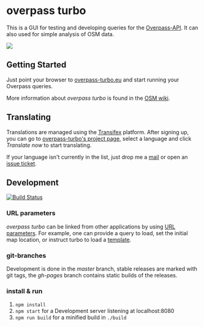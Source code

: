 overpass turbo
==============

This is a GUI for testing and developing queries for the [Overpass-API](http://www.overpass-api.de/). It can also used for simple analysis of OSM data.

[![](http://wiki.openstreetmap.org/w/images/thumb/9/99/Overpass_turbo_showcase_1.png/600px-Overpass_turbo_showcase_1.png)](http://overpass-turbo.eu)

Getting Started
---------------

Just point your browser to [overpass-turbo.eu](http://overpass-turbo.eu) and start running your Overpass queries.

More information about *overpass turbo* is found in the [OSM wiki](http://wiki.openstreetmap.org/wiki/Overpass_turbo).

Translating
-----------

Translations are managed using the [Transifex](https://www.transifex.com/projects/p/overpass-turbo) platform. After signing up, you can go to [overpass-turbo's project page](https://www.transifex.com/projects/p/overpass-turbo), select a language and click *Translate now* to start translating.

If your language isn't currently in the list, just drop me a [mail](mailto:tyr.asd@gmail.com) or open an [issue ticket](https://github.com/tyrasd/overpass-turbo/issues/new).

Development
-----------

[![Build Status](https://secure.travis-ci.org/tyrasd/overpass-turbo.png)](https://travis-ci.org/tyrasd/overpass-turbo)

### URL parameters

*overpass turbo* can be linked from other applications by using [URL parameters](http://wiki.openstreetmap.org/wiki/Overpass_turbo/Development#URL_Parameters).
For example, one can provide a query to load, set the initial map location, or instruct turbo to load a [template](http://wiki.openstreetmap.org/wiki/Overpass_turbo/Templates).

### git-branches

Development is done in the *master* branch, stable releases are marked with git tags, the *gh-pages* branch contains static builds of the releases.

### install & run

1. `npm install`
2. `npm start` for a Development server listening at localhost:8080
3. `npm run build` for a minified build in `./build`
